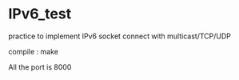 # IPv6_test
practice to implement IPv6 socket connect with multicast/TCP/UDP

compile : make

All the port is 8000
